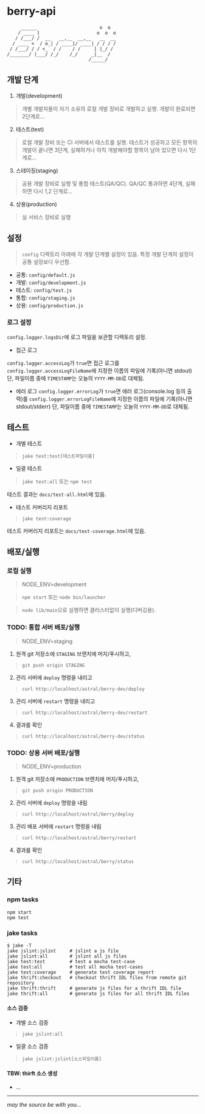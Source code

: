 berry-api
=========

```
     ______                       o  o
    / ____ |                     o  o  o
   / /___/ /  __   __,__  __,__   __  __ 
  / ____ <  / o_| / ____|/ ____| / / / /
 / /___/ / / <_  / /    / /     | |_/ /
/_______/ |___/ /_/    /_/     _|__  /
                              /_____/
```

## 개발 단계

1. 개발(development)
> 개별 개발자들이 자기 소유의 로컬 개발 장비로 개발하고 실행. 개발이 완료되면 2단계로...
2. 테스트(test)
> 로컬 개발 장비 또는 CI 서버에서 테스트를 실행. 테스트가 성공하고 모든 항목의 개발이 끝나면 3단계, 실패하거나 아직 개발해야할 항목이 남아 있으면 다시 1단계로...
3. 스테이징(staging)
> 공용 개발 장비로 실행 및 통합 테스트(QA/QC). QA/QC 통과하면 4단계, 실패하면 다시 1,2 단계로...
4. 상용(production)
> 실 서비스 장비로 실행

## 설정

> `config` 디렉토리 아래에 각 개발 단계별 설정이 있음.
> 특정 개발 단계의 설정이 공통 설정보다 우선함.

* 공통: `config/default.js`
* 개발: `config/development.js`
* 테스트: `config/test.js`
* 통합: `config/staging.js`
* 상용: `config/production.js`

### 로그 설정

`config.logger.logsDir`에 로그 파일을 보관할 디렉토리 설정.

* 접근 로그

`config.logger.accessLog`가 `true`면
접근 로그를 
`config.logger.accessLogFileName`에 지정한 이름의
파일에 기록(아니면 stdout)
단, 파일이름 중에 `TIMESTAMP`는 오늘의 `YYYY-MM-DD`로 대체됨.

* 에러 로그
`config.logger.errorLog`가 `true`면 에러 로그(console.log 등의 출력)를
`config.logger.errorLogFileName`에 지정한 이름의
파일에 기록(아니면 stdout/stderr)
단, 파일이름 중에 `TIMESTAMP`는 오늘의 `YYYY-MM-DD`로 대체됨.

## 테스트

* 개별 테스트

> `jake test:test[테스트파일이름]`

* 일괄 테스트

> `jake test:all` 또는 `npm test`

테스트 결과는 `docs/test-all.html`에 있음.

* 테스트 커버리지 리포트

> `jake test:coverage`

테스트 커버리지 리포트는 `docs/test-coverage.html`에 있음.

## 배포/실행

### 로컬 실행
> NODE_ENV=development

> `npm start` 또는 `node bin/launcher`

> `node lib/main`으로 실행하면 클러스터없이 실행(디버깅용).

### TODO: 통합 서버 배포/실행
> NODE_ENV=staging

1. 원격 git 저장소에 `STAGING` 브랜치에 머지/푸시하고,
> `git push origin STAGING`
2. 관리 서버에 `deploy` 명령을 내리고
> `curl http://localhost/astral/berry-dev/deploy`
3. 관리 서버에 `restart` 명령을 내리고
> `curl http://localhost/astral/berry-dev/restart`
4. 결과를 확인
> `curl http://localhost/astral/berry-dev/status`

### TODO: 상용 서버 배포/실행
> NODE_ENV=production

1. 원격 git 저장소에 `PRODUCTION` 브랜치에 머지/푸시하고,
> `git push origin PRODUCTION`
2. 관리 서버에 `deploy` 명령을 내림
> `curl http://localhost/astral/berry/deploy`
3. 관리 배포 서버에 `restart` 명령을 내림
> `curl http://localhost/astral/berry/restart`
4. 결과를 확인
> `curl http://localhost/astral/berry/status`

## 기타

### npm tasks

```
npm start
npm test
```

### jake tasks

```
$ jake -T
jake jslint:jslint     # jslint a js file  
jake jslint:all        # jslint all js files  
jake test:test         # test a mocha test-case  
jake test:all          # test all mocha test-cases  
jake test:coverage     # generate test coverage report  
jake thrift:checkout   # checkout thrift IDL files from remote git repository  
jake thrift:thrift     # generate js files for a thrift IDL file  
jake thrift:all        # generate js files for all thrift IDL files 
```

#### 소스 검증

* 개별 소스 검증

> `jake jslint:all`

* 일괄 소스 검증

> `jake jslint:jslint[소스파일이름]`

#### TBW: thirft 소스 생성

* ...


----
*may the source be with you...*
